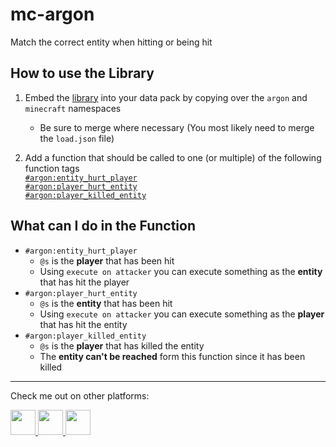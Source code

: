 # **mc-argon**
Match the correct entity when hitting or being hit

## **How to use the Library**
1. Embed the [library](https://github.com/PuckiSilver/mc-argon/releases/latest) into your data pack by copying over the `argon` and `minecraft` namespaces
    - Be sure to merge where necessary (You most likely need to merge the `load.json` file)

2. Add a function that should be called to one (or multiple) of the following function tags<br>
[`#argon:entity_hurt_player`](src/data/argon/tags/functions/entity_hurt_player.json)<br>
[`#argon:player_hurt_entity`](src/data/argon/tags/functions/player_hurt_entity.json)<br>
[`#argon:player_killed_entity`](src/data/argon/tags/functions/player_killed_entity.json)

## **What can I do in the Function**
- `#argon:entity_hurt_player`
    - `@s` is the **player** that has been hit
    - Using `execute on attacker` you can execute something as the **entity** that has hit the player
- `#argon:player_hurt_entity`
    - `@s` is the **entity** that has been hit
    - Using `execute on attacker` you can execute something as the **player** that has hit the entity
- `#argon:player_killed_entity`
    - `@s` is the **player** that has killed the entity
    - The **entity can't be reached** form this function since it has been killed

---
Check me out on other platforms:

<a href="https://github.com/PuckiSilver" target="_blank">
  <img src="https://github.githubassets.com/favicons/favicon-dark.svg" height="40" width="40"/>
</a>
<a href="https://modrinth.com/user/PuckiSilver" target="_blank">
  <img src="https://docs.modrinth.com/img/logo.svg" height="40" width="40"/>
</a>
<a href="https://www.planetminecraft.com/member/puckisilver" target="_blank">
  <img src="https://www.planetminecraft.com/images/layout/favicon-64.png" height="40" width="40"/>
</a>

